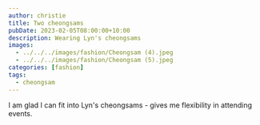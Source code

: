 ```yaml
---
author: christie
title: Two cheongsams
pubDate: 2023-02-05T08:00:00+10:00
description: Wearing Lyn's cheongsams
images:
  - ../../../images/fashion/Cheongsam (4).jpeg
  - ../../../images/fashion/Cheongsam (5).jpeg
categories: [fashion]
tags:
  - cheongsam
---
```


I am glad I can fit into Lyn's cheongsams - gives me flexibility in attending events.
